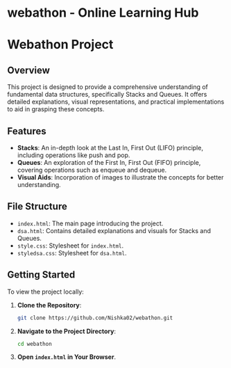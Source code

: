 # webathon - Online Learning Hub

# Webathon Project

## Overview

This project is designed to provide a comprehensive understanding of fundamental data structures, specifically Stacks and Queues. It offers detailed explanations, visual representations, and practical implementations to aid in grasping these concepts.

## Features

- **Stacks**: An in-depth look at the Last In, First Out (LIFO) principle, including operations like push and pop.
- **Queues**: An exploration of the First In, First Out (FIFO) principle, covering operations such as enqueue and dequeue.
- **Visual Aids**: Incorporation of images to illustrate the concepts for better understanding.

## File Structure

- `index.html`: The main page introducing the project.
- `dsa.html`: Contains detailed explanations and visuals for Stacks and Queues.
- `style.css`: Stylesheet for `index.html`.
- `styledsa.css`: Stylesheet for `dsa.html`.

## Getting Started

To view the project locally:

1. **Clone the Repository**:
   ```bash
   git clone https://github.com/Nishka02/webathon.git
   ```
2. **Navigate to the Project Directory**:
   ```bash
   cd webathon
   ```
3. **Open `index.html` in Your Browser**.



